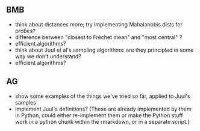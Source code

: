 
## BMB

- think about distances more; try implementing Mahalanobis dists for probes?
- difference between "closest to Fréchet mean" and "most central" ?
- efficient algorithms?
- think about Juul et al's sampling algorithms: are they principled in some way we don't understand?
- efficient algorithms?

## AG

- show some examples of the things we've tried so far, applied to Juul's samples
- implement Juul's definitions? (These are already implemented by them in Python, could either re-implement them or make the Python stuff work in a python chunk within the rmarkdown, or in a separate script.)

